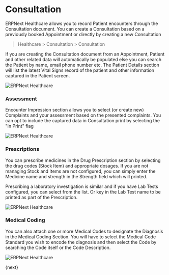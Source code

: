 <!-- add-breadcrumbs -->
# Consultation
ERPNext Healthcare allows you to record Patient encounters through the Consultation document. You can create a Consultation based on a previously booked Appointment or directly by creating a new Consultation
>Healthcare > Consultation > Consultation

If you are creating the Consultation document from an Appointment, Patient and other related data will automatically be populated else you can search the Patient by name, email phone number etc. The Patient Details section will list the latest Vital Signs record of the patient and other information captured in the Patient screen.

<img class="screenshot" alt="ERPNext Healthcare" src="{{docs_base_url}}/assets/img/healthcare/consultation_1.png">

### Assessment

Encounter Impression section allows you to select (or create new) Complaints and your assessment based on the presented complaints. You can opt to include the captured data in Consultation print by selecting the "In Print" flag

<img class="screenshot" alt="ERPNext Healthcare" src="{{docs_base_url}}/assets/img/healthcare/consultation_2.png">

### Prescriptions

You can prescribe medicines in the Drug Prescription section by selecting the drug codes (Stock Item) and appropriate dosages. If you are not managing Stock and Items are not configured, you can simply enter the Medicine name and strength in the Strength field which will printed.

Prescribing a laboratory investigation is similar and if you have Lab Tests configured, you can select from the list. Or key in the Lab Test name to be printed as part of the Prescription.

<img class="screenshot" alt="ERPNext Healthcare" src="{{docs_base_url}}/assets/img/healthcare/consultation_3.png">

### Medical Coding
You can also attach one or more Medical Codes to designate the Diagnosis in the Medical Coding Section. You will have to select the Medical Code Standard you wish to encode the diagnosis and then select the Code by searching the Code itself or the Code Description.

<img class="screenshot" alt="ERPNext Healthcare" src="{{docs_base_url}}/assets/img/healthcare/consultation_4.png">

{next}
